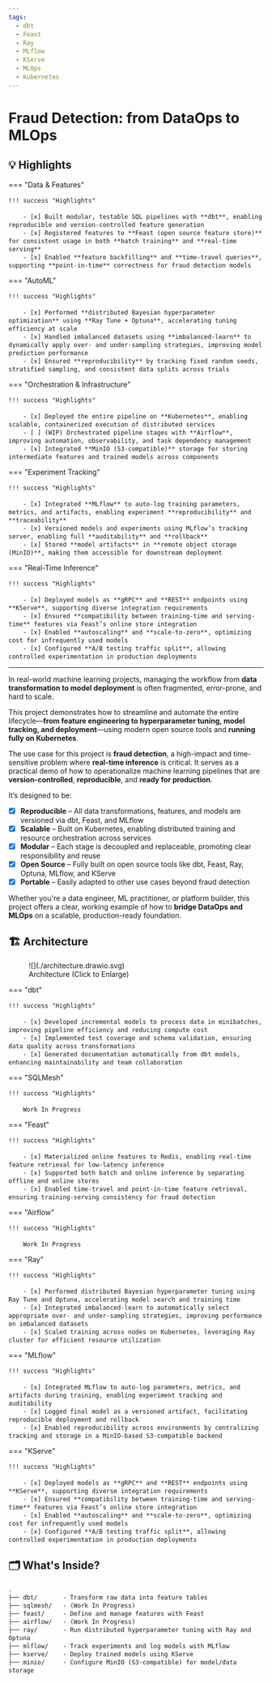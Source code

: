 ```yaml
---
tags:
  - dbt
  - Feast
  - Ray
  - MLflow
  - KServe
  - MLOps
  - Kubernetes
---
```

# Fraud Detection: from DataOps to MLOps
## 💡 Highlights

=== "Data & Features"

    !!! success "Highlights"

        - [x] Built modular, testable SQL pipelines with **dbt**, enabling reproducible and version-controlled feature generation
        - [x] Registered features to **Feast (open source feature store)** for consistent usage in both **batch training** and **real-time serving**
        - [x] Enabled **feature backfilling** and **time-travel queries**, supporting **point-in-time** correctness for fraud detection models

=== "AutoML"

    !!! success "Highlights"

        - [x] Performed **distributed Bayesian hyperparameter optimization** using **Ray Tune + Optuna**, accelerating tuning efficiency at scale
        - [x] Handled imbalanced datasets using **imbalanced-learn** to dynamically apply over- and under-sampling strategies, improving model prediction performance
        - [x] Ensured **reproducibility** by tracking fixed random seeds, stratified sampling, and consistent data splits across trials

=== "Orchestration & Infrastructure"

    !!! success "Highlights"

        - [x] Deployed the entire pipeline on **Kubernetes**, enabling scalable, containerized execution of distributed services
        - [ ] (WIP) Orchestrated pipeline stages with **Airflow**, improving automation, observability, and task dependency management
        - [x] Integrated **MinIO (S3-compatible)** storage for storing intermediate features and trained models across components

=== "Experiment Tracking"

    !!! success "Highlights"

        - [x] Integrated **MLflow** to auto-log training parameters, metrics, and artifacts, enabling experiment **reproducibility** and **traceability**
        - [x] Versioned models and experiments using MLflow’s tracking server, enabling full **auditability** and **rollback**
        - [x] Stored **model artifacts** in **remote object storage (MinIO)**, making them accessible for downstream deployment

=== "Real-Time Inference"

    !!! success "Highlights"

        - [x] Deployed models as **gRPC** and **REST** endpoints using **KServe**, supporting diverse integration requirements
        - [x] Ensured **compatibility between training-time and serving-time** features via Feast’s online store integration
        - [x] Enabled **autoscaling** and **scale-to-zero**, optimizing cost for infrequently used models
        - [x] Configured **A/B testing traffic split**, allowing controlled experimentation in production deployments

---

In real-world machine learning projects, managing the workflow from **data transformation to model deployment** is often fragmented, error-prone, and hard to scale.

This project demonstrates how to streamline and automate the entire lifecycle—**from feature engineering to hyperparameter tuning, model tracking, and deployment**—using modern open source tools and **running fully on Kubernetes**.

The use case for this project is **fraud detection**, a high-impact and time-sensitive problem where **real-time inference** is critical. It serves as a practical demo of how to operationalize machine learning pipelines that are **version-controlled**, **reproducible**, and **ready for production**.

It’s designed to be:

- [x] **Reproducible** – All data transformations, features, and models are versioned via dbt, Feast, and MLflow
- [x] **Scalable** – Built on Kubernetes, enabling distributed training and resource orchestration across services
- [x] **Modular** – Each stage is decoupled and replaceable, promoting clear responsibility and reuse
- [x] **Open Source** – Fully built on open source tools like dbt, Feast, Ray, Optuna, MLflow, and KServe
- [x] **Portable** – Easily adapted to other use cases beyond fraud detection

Whether you're a data engineer, ML practitioner, or platform builder, this project offers a clear, working example of how to **bridge DataOps and MLOps** on a scalable, production-ready foundation.


##  🏗️ Architecture

<figure markdown="span">
    ![](./architecture.drawio.svg)
  <figcaption>Architecture (Click to Enlarge)</figcaption>
</figure>

=== "dbt"

    !!! success "Highlights"

        - [x] Developed incremental models to process data in minibatches, improving pipeline efficiency and reducing compute cost
        - [x] Implemented test coverage and schema validation, ensuring data quality across transformations
        - [x] Generated documentation automatically from dbt models, enhancing maintainability and team collaboration

=== "SQLMesh"

    !!! success "Highlights"

        Work In Progress

=== "Feast"

    !!! success "Highlights"

        - [x] Materialized online features to Redis, enabling real-time feature retrieval for low-latency inference
        - [x] Supported both batch and online inference by separating offline and online stores
        - [x] Enabled time-travel and point-in-time feature retrieval, ensuring training-serving consistency for fraud detection

=== "Airflow"

    !!! success "Highlights"

        Work In Progress

=== "Ray"

    !!! success "Highlights"

        - [x] Performed distributed Bayesian hyperparameter tuning using Ray Tune and Optuna, accelerating model search and training time
        - [x] Integrated imbalanced-learn to automatically select appropriate over- and under-sampling strategies, improving performance on imbalanced datasets
        - [x] Scaled training across nodes on Kubernetes, leveraging Ray cluster for efficient resource utilization

=== "MLflow"

    !!! success "Highlights"

        - [x] Integrated MLflow to auto-log parameters, metrics, and artifacts during training, enabling experiment tracking and auditability
        - [x] Logged final model as a versioned artifact, facilitating reproducible deployment and rollback
        - [x] Enabled reproducibility across environments by centralizing tracking and storage in a MinIO-based S3-compatible backend

=== "KServe"

    !!! success "Highlights"

        - [x] Deployed models as **gRPC** and **REST** endpoints using **KServe**, supporting diverse integration requirements
        - [x] Ensured **compatibility between training-time and serving-time** features via Feast’s online store integration
        - [x] Enabled **autoscaling** and **scale-to-zero**, optimizing cost for infrequently used models
        - [x] Configured **A/B testing traffic split**, allowing controlled experimentation in production deployments

## 🗂️ What's Inside?

```
.
├── dbt/       - Transform raw data into feature tables
├── sqlmesh/   - (Work In Progress)
├── feast/     - Define and manage features with Feast
├── airflow/   - (Work In Progress)
├── ray/       - Run distributed hyperparameter tuning with Ray and Optuna
├── mlflow/    - Track experiments and log models with MLflow
├── kserve/    - Deploy trained models using KServe
├── minio/     - Configure MinIO (S3-compatible) for model/data storage
```

